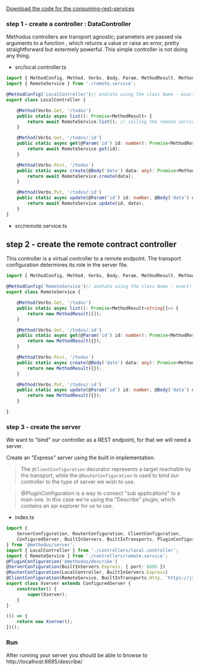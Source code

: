 

[Download the code for the consuming-rest-services](./consuming-rest-services.zip "Consuming Rest Services")
### step 1 - create a controller : DataController
Methodus controllers are transport agnostic; parameters are passed via arguments to a function , which returns a value or raise an error, pretty straightforward but extermely powerful.
This simple controller is not doing any thing.

- src/local.controller.ts
```typescript
import { MethodConfig, Method, Verbs, Body, Param, MethodResult, MethodError } from '@methodus/server';
import { RemoteService } from './remote.service';

@MethodConfig('LocalController')// anotate using the class Name - exact!
export class LocalController {

    @Method(Verbs.Get, '/todos')
    public static async list(): Promise<MethodResult> {
        return await RemoteService.list(); // calling the remote service
    }

    @Method(Verbs.Get, '/todos/:id')
    public static async get(@Param('id') id: number): Promise<MethodResult> {
        return await RemoteService.get(id);
    }

    @Method(Verbs.Post, '/todos')
    public static async create(@Body('data') data: any): Promise<MethodResult> {
        return await RemoteService.create(data);
    }

    @Method(Verbs.Put, '/todos/:id')
    public static async update(@Param('id') id: number, @Body('data') data: any): Promise<MethodResult> {
        return await RemoteService.update(id, data);
    }
}

```

- src/remote.service.ts
## step 2 - create the remote contract controller
This controller is a virtual controller to a remote endpoint. The transport configuration determines its role in the server file.

```typescript
import { MethodConfig, Method, Verbs, Body, Param, MethodResult, MethodError } from '@methodus/server';

@MethodConfig('RemoteService')// anotate using the class Name - exact!
export class RemoteService {

    @Method(Verbs.Get, '/todos')
    public static async list(): Promise<MethodResult<string[]>> {
        return new MethodResult([]);
    }

    @Method(Verbs.Get, '/todos/:id')
    public static async get(@Param('id') id: number): Promise<MethodResult<any>> {
        return new MethodResult({});
    }

    @Method(Verbs.Post, '/todos')
    public static async create(@Body('data') data: any): Promise<MethodResult> {
        return new MethodResult({});
    }

    @Method(Verbs.Put, '/todos/:id')
    public static async update(@Param('id') id: number, @Body('data') data: any): Promise<MethodResult> {
        return new MethodResult({});
    }

}


```
### step 3 - create the server
We want to "bind" our controller as a REST endpoint, for that we will need a server.

Create an "Express" server using the built in implementation.
> The `@ClientConfiguration` decorator represents a target reachable by the transport,
> while the `@RouterConfiguration` is used to bind our controller to the type of server we wish to use.

> @PluginConfiguration is a way to connect "sub applications" to a main one. In this case we're using the "Describe" plugin, which contains an api explorer for us to use. 
- index.ts
```typescript
import {
    ServerConfiguration, RouterConfiguration, ClientConfiguration,
    ConfiguredServer, BuiltInServers, BuiltInTransports, PluginConfiguration,
} from '@methodus/server';
import { LocalController } from './controllers/local.controller';
import { RemoteService } from './controllers/remote.service';
@PluginConfiguration('@methodus/describe')
@ServerConfiguration(BuiltInServers.Express, { port: 6695 })
@RouterConfiguration(LocalController, BuiltInServers.Express)
@ClientConfiguration(RemoteService, BuiltInTransports.Http, 'https://jsonplaceholder.typicode.com')
export class Xserver extends ConfiguredServer {
    constructor() {
        super(Xserver);
    }
}

(() => {
    return new Xserver();
})();

```

### Run
After running your server you should be able to browse to http://localhost:6695/describe/




